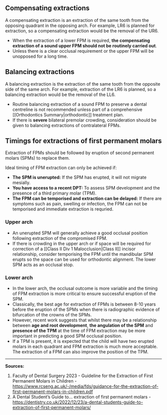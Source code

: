 ## Compensating extractions
A compensating extraction is an extraction of the same tooth from the opposing quadrant in the opposing arch. For example, LR6 is planned for extraction, so a compensating extraction would be the removal of the UR6.

* When the extraction of a lower FPM is required, **the compensating extraction of a sound upper FPM should not be routinely carried out**.
* Unless there is a clear occlusal requirement or the upper FPM will be unopposed for a long time.

## Balancing extractions
A balancing extraction is the extraction of the same tooth from the opposite side of the same arch. For example, extraction of the LR6 is planned, so a balancing extraction would be the removal of the LL6.

* Routine balancing extraction of a sound FPM to preserve a dental centreline is not recommended unless part of a comprehensive [[Orthodontics Summary|orthodontic]] treatment plan.
* If there is **severe** bilateral premolar crowding, consideration should be given to balancing extractions of contralateral FPMs.

## Timings for extractions of first permanent molars
Extraction of FPMs should be followed by eruption of second permanent molars (SPMs) to replace them.

Ideal timing of FPM extraction can only be achieved if:
* **The SPM is unerupted:** If the SPM has erupted, it will not migrate mesially.
* **You have access to a recent DPT:** To assess SPM development and the presence of a third primary molar (TPM).
* **The FPM can be temporised and extraction can be delayed:** If there are symptoms such as pain, swelling or infection, the FPM can not be temporised and immediate extraction is requried.

### Upper arch
* An unerupted SPM will generally achieve a good occlusal position following extraction of the compromised FPM.
* If there is crowding in the upper arch or if space will be required for correction of a [[Class II Div 1 Malocclusion|Class II]] incisor relationship, consider temporising the FPM until the mandibular SPM erupts so the space can be used for orthodontic alignment. The lower SPM acts as an occlusal stop.

### Lower arch
* In the lower arch, the occlusal outcome is more variable and the timing of FPM extraction is more critical to ensure successful eruption of the SPM.
* Classically, the best age for extraction of FPMs is between 8-10 years before the eruption of the SPMs when there is radiographic evidence of bifurcation of the crowns of the SPMs.
* However, recent work suggests that whilst there may be a relationship between **age and root development**, **the angulation of the SPM** and **presence of the TPM** at the time of FPM extraction may be more important in predicting a good SPM occlusal position.
* If a TPM is present, it is expected that the child will have two erupted molars in each quadrant and FPM extraction is much more acceptable. The extraction of a FPM can also improve the position of the TPM.

---

**Sources:**
1. Faculty of Dental Surgery 2023 - Guideline for the Extraction of First Permanent Molars in Children - https://www.rcseng.ac.uk/-/media/fds/guidance-for-the-extraction-of-first-permanent-molars-in-children.pdf
2. A Dental Student’s Guide to… extraction of first permanent molars - https://dentistry.co.uk/2022/12/23/a-dental-students-guide-to-extraction-of-first-permanent-molars/